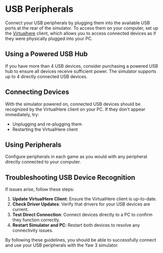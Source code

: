 # USB Peripherals

Connect your USB peripherals by plugging them into the available USB ports at the rear of the simulator. To access them on your computer, set up the [Virtualhere](../../software/virtualhere.md) client, which allows you to access connected devices as if they were physically plugged into your PC.

## Using a Powered USB Hub

If you have more than 4 USB devices, consider purchasing a powered USB hub to ensure all devices receive sufficient power. The simulator supports up to 4 directly connected USB devices.

## Connecting Devices

With the simulator powered on, connected USB devices should be recognized by the VirtualHere client on your PC. If they don't appear immediately, try:

* Unplugging and re-plugging them
* Restarting the VirtualHere client

## Using Peripherals

Configure peripherals in each game as you would with any peripheral directly connected to your computer.

## Troubleshooting USB Device Recognition

If issues arise, follow these steps:

1. **Update VirtualHere Client**: Ensure the VirtualHere client is up-to-date.
2. **Check Driver Updates**: Verify that drivers for your USB devices are current.
3. **Test Direct Connection**: Connect devices directly to a PC to confirm they function correctly.
4. **Restart Simulator and PC**: Restart both devices to resolve any connectivity issues.

By following these guidelines, you should be able to successfully connect and use your USB peripherals with the Yaw 3 simulator.